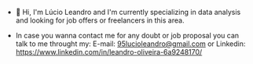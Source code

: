 - 👋 Hi, I'm Lúcio Leandro and I'm currently specializing in data analysis and looking for job offers or freelancers in this area.

- In case you wanna contact me for any doubt or job proposal you can talk to me throught my:
E-mail: 95lucioleandro@gmail.com
or
Linkedin: https://www.linkedin.com/in/leandro-oliveira-6a9248170/
